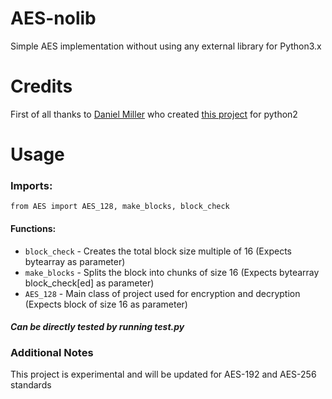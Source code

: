 # AES-nolib
Simple AES implementation without using any external library for Python3.x

<h1>Credits</h1>
First of all thanks to <a href="https://github.com/bonsaiviking">Daniel Miller</a> who created <a href=https://gist.github.com/bonsaiviking/5571001>this project</a> for python2

<h1>Usage</h1>
<h3>Imports:</h3>
<code>from AES import AES_128, make_blocks, block_check</code>
<br>
<h4>Functions:</h4>
<ul>
<li><code>block_check</code> - Creates the total block size multiple of 16 (Expects bytearray as parameter)</li>
<li><code>make_blocks</code> - Splits the block into chunks of size 16 (Expects bytearray block_check[ed] as parameter)</li>
<li><code>AES_128</code> - Main class of project used for encryption and decryption (Expects block of size 16 as parameter)</li>
</ul>

<h4><i>Can be directly tested by running test.py</i></h4>

<h3>Additional Notes</h3>
<p>This project is experimental and will be updated for AES-192 and AES-256 standards</p>
